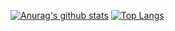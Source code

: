 [![Anurag's github stats](https://github-readme-stats.vercel.app/api?username=Huafanfan&count_private=true&show_icons=true&theme=dracula)](https://github.com/anuraghazra/github-readme-stats)
[![Top Langs](https://github-readme-stats.vercel.app/api/top-langs/?username=Huafanfan&hide=JavaScript,CSS)](https://github.com/anuraghazra/github-readme-stats)
